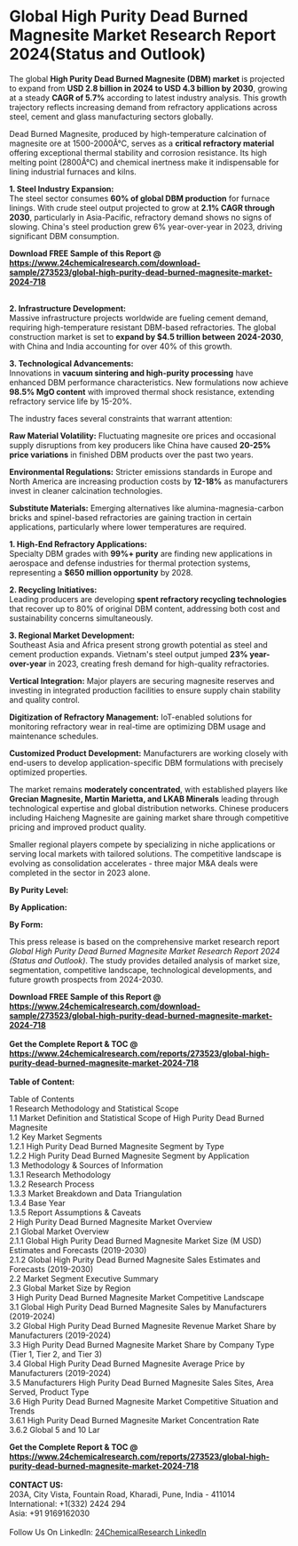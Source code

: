 <h1>Global High Purity Dead Burned Magnesite Market Research Report 2024(Status and Outlook)</h1><p>The global <strong>High Purity Dead Burned Magnesite (DBM) market</strong> is projected to expand from <strong>USD 2.8 billion in 2024 to USD 4.3 billion by 2030</strong>, growing at a steady <strong>CAGR of 5.7%</strong> according to latest industry analysis. This growth trajectory reflects increasing demand from refractory applications across steel, cement and glass manufacturing sectors globally.</p><p>Dead Burned Magnesite, produced by high-temperature calcination of magnesite ore at 1500-2000Â°C, serves as a <strong>critical refractory material</strong> offering exceptional thermal stability and corrosion resistance. Its high melting point (2800Â°C) and chemical inertness make it indispensable for lining industrial furnaces and kilns.</p><p><strong>1. Steel Industry Expansion:</strong><br>
The steel sector consumes <strong>60% of global DBM production</strong> for furnace linings. With crude steel output projected to grow at <strong>2.1% CAGR through 2030</strong>, particularly in Asia-Pacific, refractory demand shows no signs of slowing. China's steel production grew 6% year-over-year in 2023, driving significant DBM consumption.</p><div><b>Download FREE Sample of this Report @ 
            <a href="https://www.24chemicalresearch.com/download-sample/273523/global-high-purity-dead-burned-magnesite-market-2024-718">
            https://www.24chemicalresearch.com/download-sample/273523/global-high-purity-dead-burned-magnesite-market-2024-718</a></b></div><br><p><strong>2. Infrastructure Development:</strong><br>
Massive infrastructure projects worldwide are fueling cement demand, requiring high-temperature resistant DBM-based refractories. The global construction market is set to <strong>expand by $4.5 trillion between 2024-2030</strong>, with China and India accounting for over 40% of this growth.</p><p><strong>3. Technological Advancements:</strong><br>
Innovations in <strong>vacuum sintering and high-purity processing</strong> have enhanced DBM performance characteristics. New formulations now achieve <strong>98.5% MgO content</strong> with improved thermal shock resistance, extending refractory service life by 15-20%.</p><p>The industry faces several constraints that warrant attention:</p><p><strong>Raw Material Volatility:</strong> Fluctuating magnesite ore prices and occasional supply disruptions from key producers like China have caused <strong>20-25% price variations</strong> in finished DBM products over the past two years.</p><p><strong>Environmental Regulations:</strong> Stricter emissions standards in Europe and North America are increasing production costs by <strong>12-18%</strong> as manufacturers invest in cleaner calcination technologies.</p><p><strong>Substitute Materials:</strong> Emerging alternatives like alumina-magnesia-carbon bricks and spinel-based refractories are gaining traction in certain applications, particularly where lower temperatures are required.</p><p><strong>1. High-End Refractory Applications:</strong><br>
Specialty DBM grades with <strong>99%+ purity</strong> are finding new applications in aerospace and defense industries for thermal protection systems, representing a <strong>$650 million opportunity</strong> by 2028.</p><p><strong>2. Recycling Initiatives:</strong><br>
Leading producers are developing <strong>spent refractory recycling technologies</strong> that recover up to 80% of original DBM content, addressing both cost and sustainability concerns simultaneously.</p><p><strong>3. Regional Market Development:</strong><br>
Southeast Asia and Africa present strong growth potential as steel and cement production expands. Vietnam's steel output jumped <strong>23% year-over-year</strong> in 2023, creating fresh demand for high-quality refractories.</p><p><strong>Vertical Integration:</strong> Major players are securing magnesite reserves and investing in integrated production facilities to ensure supply chain stability and quality control.</p><p><strong>Digitization of Refractory Management:</strong> IoT-enabled solutions for monitoring refractory wear in real-time are optimizing DBM usage and maintenance schedules.</p><p><strong>Customized Product Development:</strong> Manufacturers are working closely with end-users to develop application-specific DBM formulations with precisely optimized properties.</p><p>The market remains <strong>moderately concentrated</strong>, with established players like <strong>Grecian Magnesite, Martin Marietta, and LKAB Minerals</strong> leading through technological expertise and global distribution networks. Chinese producers including Haicheng Magnesite are gaining market share through competitive pricing and improved product quality.</p><p>Smaller regional players compete by specializing in niche applications or serving local markets with tailored solutions. The competitive landscape is evolving as consolidation accelerates - three major M&amp;A deals were completed in the sector in 2023 alone.</p><p><strong>By Purity Level:</strong></p><p><strong>By Application:</strong></p><p><strong>By Form:</strong></p><p>This press release is based on the comprehensive market research report <em>Global High Purity Dead Burned Magnesite Market Research Report 2024 (Status and Outlook)</em>. The study provides detailed analysis of market size, segmentation, competitive landscape, technological developments, and future growth prospects from 2024-2030.</p><div><b>Download FREE Sample of this Report @ 
            <a href="https://www.24chemicalresearch.com/download-sample/273523/global-high-purity-dead-burned-magnesite-market-2024-718">
            https://www.24chemicalresearch.com/download-sample/273523/global-high-purity-dead-burned-magnesite-market-2024-718</a></b></div><br><div><b>Get the Complete Report & TOC @ 
            <a href="https://www.24chemicalresearch.com/reports/273523/global-high-purity-dead-burned-magnesite-market-2024-718">
            https://www.24chemicalresearch.com/reports/273523/global-high-purity-dead-burned-magnesite-market-2024-718</a></b></div><br>
            <b>Table of Content:</b><p>Table of Contents<br />
1 Research Methodology and Statistical Scope<br />
1.1 Market Definition and Statistical Scope of High Purity Dead Burned Magnesite<br />
1.2 Key Market Segments<br />
1.2.1 High Purity Dead Burned Magnesite Segment by Type<br />
1.2.2 High Purity Dead Burned Magnesite Segment by Application<br />
1.3 Methodology & Sources of Information<br />
1.3.1 Research Methodology<br />
1.3.2 Research Process<br />
1.3.3 Market Breakdown and Data Triangulation<br />
1.3.4 Base Year<br />
1.3.5 Report Assumptions & Caveats<br />
2 High Purity Dead Burned Magnesite Market Overview<br />
2.1 Global Market Overview<br />
2.1.1 Global High Purity Dead Burned Magnesite Market Size (M USD) Estimates and Forecasts (2019-2030)<br />
2.1.2 Global High Purity Dead Burned Magnesite Sales Estimates and Forecasts (2019-2030)<br />
2.2 Market Segment Executive Summary<br />
2.3 Global Market Size by Region<br />
3 High Purity Dead Burned Magnesite Market Competitive Landscape<br />
3.1 Global High Purity Dead Burned Magnesite Sales by Manufacturers (2019-2024)<br />
3.2 Global High Purity Dead Burned Magnesite Revenue Market Share by Manufacturers (2019-2024)<br />
3.3 High Purity Dead Burned Magnesite Market Share by Company Type (Tier 1, Tier 2, and Tier 3)<br />
3.4 Global High Purity Dead Burned Magnesite Average Price by Manufacturers (2019-2024)<br />
3.5 Manufacturers High Purity Dead Burned Magnesite Sales Sites, Area Served, Product Type<br />
3.6 High Purity Dead Burned Magnesite Market Competitive Situation and Trends<br />
3.6.1 High Purity Dead Burned Magnesite Market Concentration Rate<br />
3.6.2 Global 5 and 10 Lar</p><div><b>Get the Complete Report & TOC @ 
            <a href="https://www.24chemicalresearch.com/reports/273523/global-high-purity-dead-burned-magnesite-market-2024-718">
            https://www.24chemicalresearch.com/reports/273523/global-high-purity-dead-burned-magnesite-market-2024-718</a></b></div><br><b>CONTACT US:</b><br>
            203A, City Vista, Fountain Road, Kharadi, Pune, India - 411014<br>
            International: +1(332) 2424 294<br>
            Asia: +91 9169162030 <br><br>
            Follow Us On LinkedIn: <a href="https://www.linkedin.com/company/24chemicalresearch/">24ChemicalResearch LinkedIn</a>